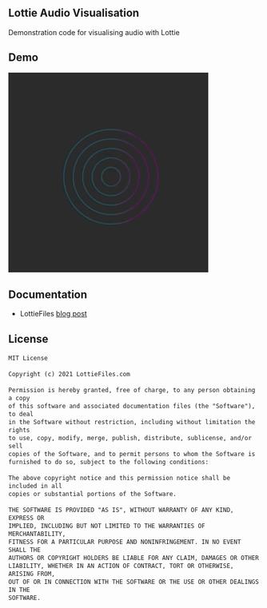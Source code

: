 ## Lottie Audio Visualisation

Demonstration code for visualising audio with Lottie

## Demo

![](assets/screenshot.gif)


## Documentation

* LottieFiles [blog post](https://lottiefiles.com/blog/how-to-animate-lottie-in-response-to-audio/)

## License

```
MIT License

Copyright (c) 2021 LottieFiles.com

Permission is hereby granted, free of charge, to any person obtaining a copy
of this software and associated documentation files (the "Software"), to deal
in the Software without restriction, including without limitation the rights
to use, copy, modify, merge, publish, distribute, sublicense, and/or sell
copies of the Software, and to permit persons to whom the Software is
furnished to do so, subject to the following conditions:

The above copyright notice and this permission notice shall be included in all
copies or substantial portions of the Software.

THE SOFTWARE IS PROVIDED "AS IS", WITHOUT WARRANTY OF ANY KIND, EXPRESS OR
IMPLIED, INCLUDING BUT NOT LIMITED TO THE WARRANTIES OF MERCHANTABILITY,
FITNESS FOR A PARTICULAR PURPOSE AND NONINFRINGEMENT. IN NO EVENT SHALL THE
AUTHORS OR COPYRIGHT HOLDERS BE LIABLE FOR ANY CLAIM, DAMAGES OR OTHER
LIABILITY, WHETHER IN AN ACTION OF CONTRACT, TORT OR OTHERWISE, ARISING FROM,
OUT OF OR IN CONNECTION WITH THE SOFTWARE OR THE USE OR OTHER DEALINGS IN THE
SOFTWARE.
```